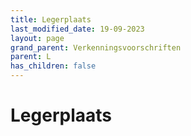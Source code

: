 ```yaml
---
title: Legerplaats
last_modified_date: 19-09-2023
layout: page
grand_parent: Verkenningsvoorschriften
parent: L
has_children: false
---
```


Legerplaats
===========

